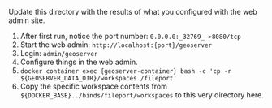 Update this directory with the results of what you configured with the web admin site.

1. After first run, notice the port number: `0.0.0.0:_32769_->8080/tcp`
1. Start the web admin: `http://localhost:{port}/geoserver`
1. Login: `admin/geoserver`
1. Configure things in the web admin.
1. `docker container exec {geoserver-container} bash -c 'cp -r ${GEOSERVER_DATA_DIR}/workspaces /fileport'`
1. Copy the specific workspace contents from `${DOCKER_BASE}../binds/fileport/workspaces` to this very directory here.
